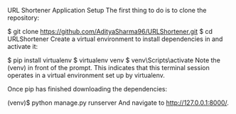 URL Shortener Application
Setup
The first thing to do is to clone the repository:

$ git clone https://github.com/AdityaSharma96/URLShortener.git
$ cd URLShortener
Create a virtual environment to install dependencies in and activate it:

$ pip install virtualenv
$ virtualenv venv
$ venv\Scripts\activate
Note the (venv) in front of the prompt. This indicates that this terminal session operates in a virtual environment set up by virtualenv.

Once pip has finished downloading the dependencies:

(venv)$ python manage.py runserver
And navigate to http://127.0.0.1:8000/.